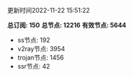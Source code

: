 更新时间2022-11-22 15:51:22

**总订阅: 150**
**总节点: 12216**
**有效节点: 5644**
- ss节点: 192
- v2ray节点: 3954
- trojan节点: 1456
- ssr节点: 42
